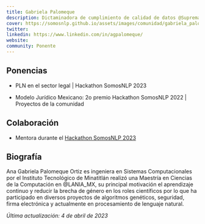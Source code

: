 ```yaml
---
title: Gabriela Palomeque
description: Dictaminadora de cumplimiento de calidad de datos @Suprema Corte de Justicia de la Nación
cover: https://somosnlp.github.io/assets/images/comunidad/gabriela_palomeque.jpg
twitter: 
linkedin: https://www.linkedin.com/in/agpalomeque/ 
website: 
community: Ponente
---
```


## Ponencias

- PLN en el sector legal | Hackathon SomosNLP 2023

<EventSummary
    description="Descubre cómo el PLN puede ser utilizado para construir diversas herramientas que apoyen a impartir de justicia."
    poster="https://somosnlp.github.io/assets/images/eventos/230404_pln_en_el_sector_legal.png"
    video=""
    name=""
    website=""
    twitter=""
    linkedin=""
    github=""
    bio="Ana Gabriela Palomeque Ortiz es ingeniera en Sistemas Computacionales por el Instituto Tecnológico de Minatitlán realizó una Maestría en Ciencias de la Computación en @LANIA_MX, su principal motivación el aprendizaje continuo y reducir la brecha de género en los roles científicos por lo que ha participado en diversos proyectos de algoritmos genéticos, seguridad, firma electrónica y actualmente en procesamiento de lenguaje natural."
    hide_personal_info
/>

- Modelo Jurídico Mexicano: 2o premio Hackathon SomosNLP 2022 | Proyectos de la comunidad

## Colaboración

- Mentora durante el [Hackathon SomosNLP 2023](https://somosnlp.org/blog/hackathon-2023)

## Biografía

Ana Gabriela Palomeque Ortiz es ingeniera en Sistemas Computacionales por el Instituto Tecnológico de Minatitlán realizó una Maestría en Ciencias de la Computación en @LANIA_MX, su principal motivación el aprendizaje continuo y reducir la brecha de género en los roles científicos por lo que ha participado en diversos proyectos de algoritmos genéticos, seguridad, firma electrónica y actualmente en procesamiento de lenguaje natural.

*Última actualización: 4 de abril de 2023*

